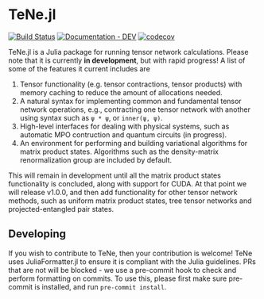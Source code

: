 # TeNe.jl

[![Build Status](https://github.com/lcauser/TeNe.jl/actions/workflows/CI.yml/badge.svg?branch=main)](https://github.com/lcauser/TeNe.jl/actions/workflows/CI.yml?query=branch%3Amain)
[![Documentation - DEV](https://img.shields.io/badge/Documentation-DEV-2ea44f)](https://lcauser.github.io/TeNe.jl/dev/)
[![codecov](https://codecov.io/gh/lcauser/TeNe.jl/graph/badge.svg?token=0A2XFLRLMN)](https://codecov.io/gh/lcauser/TeNe.jl)

TeNe.jl is a Julia package for running tensor network calculations.
Please note that it is currently **in development**, but with rapid progress!
A list of some of the features it current includes are
1. Tensor functionality (e.g. tensor contractions, tensor products) with memory caching to reduce the amount of allocations needed.
2. A natural syntax for implementing common and fundamental tensor network operations, e.g., contracting one tensor network with another using syntax such as `ψ * ψ`, or `inner(ψ, ψ)`.
3. High-level interfaces for dealing with physical systems, such as automatic MPO contruction and quantum circuits (in progress).
4. An environment for performing and building variational algorithms for matrix product states. Algorithms such as the density-matrix renormalization group are included by default.

This will remain in development until all the matrix product states functionality is concluded, along with support for CUDA.
At that point we will release v1.0.0, and then add functionality for other tensor network methods, such as uniform matrix product states, tree tensor networks and projected-entangled pair states.


Developing
--------------
If you wish to contribute to TeNe, then your contribution is welcome! TeNe uses JuliaFormatter.jl to ensure it is 
compliant with the Julia guidelines. PRs that are not will be blocked - we use a pre-commit hook to check and 
perform formatting on commits. To use this, please first make sure pre-commit is installed, and run
`pre-commit install`. 